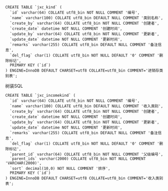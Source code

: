     CREATE TABLE `jxc_kind` (
      `id` varchar(64) COLLATE utf8_bin NOT NULL COMMENT '编号',
      `name` varchar(100) COLLATE utf8_bin DEFAULT NULL COMMENT '类别名称',
      `create_by` varchar(64) COLLATE utf8_bin NOT NULL COMMENT '创建者',
      `create_date` datetime NOT NULL COMMENT '创建时间',
      `update_by` varchar(64) COLLATE utf8_bin NOT NULL COMMENT '更新者',
      `update_date` datetime NOT NULL COMMENT '更新时间',
      `remarks` varchar(255) COLLATE utf8_bin DEFAULT NULL COMMENT '备注信息',
      `del_flag` char(1) COLLATE utf8_bin NOT NULL DEFAULT '0' COMMENT '删除标记',
      PRIMARY KEY (`id`)
    ) ENGINE=InnoDB DEFAULT CHARSET=utf8 COLLATE=utf8_bin COMMENT='进销存类别表';


树装SQL

    CREATE TABLE `jxc_incomekind` (
      `id` varchar(64) COLLATE utf8_bin NOT NULL COMMENT '编号',
      `name` varchar(100) COLLATE utf8_bin DEFAULT NULL COMMENT '收入类别',
      `create_by` varchar(64) COLLATE utf8_bin NOT NULL COMMENT '创建者',
      `create_date` datetime NOT NULL COMMENT '创建时间',
      `update_by` varchar(64) COLLATE utf8_bin NOT NULL COMMENT '更新者',
      `update_date` datetime NOT NULL COMMENT '更新时间',
      `remarks` varchar(255) COLLATE utf8_bin DEFAULT NULL COMMENT '备注信息',
      `del_flag` char(1) COLLATE utf8_bin NOT NULL DEFAULT '0' COMMENT '删除标记',
      `parent_id` varchar(64) COLLATE utf8_bin NOT NULL COMMENT '父级编号',
      `parent_ids` varchar(2000) COLLATE utf8_bin NOT NULL COMMENT 'VARCHAR(2000)',
      `sort` decimal(10,0) NOT NULL COMMENT '排序',
      PRIMARY KEY (`id`)
    ) ENGINE=InnoDB DEFAULT CHARSET=utf8 COLLATE=utf8_bin COMMENT='收入类别表';
